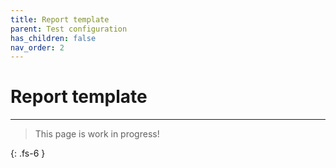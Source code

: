 ```yaml
---
title: Report template
parent: Test configuration
has_children: false
nav_order: 2
---
```


# Report template

---

> This page is work in progress!

{: .fs-6 }
